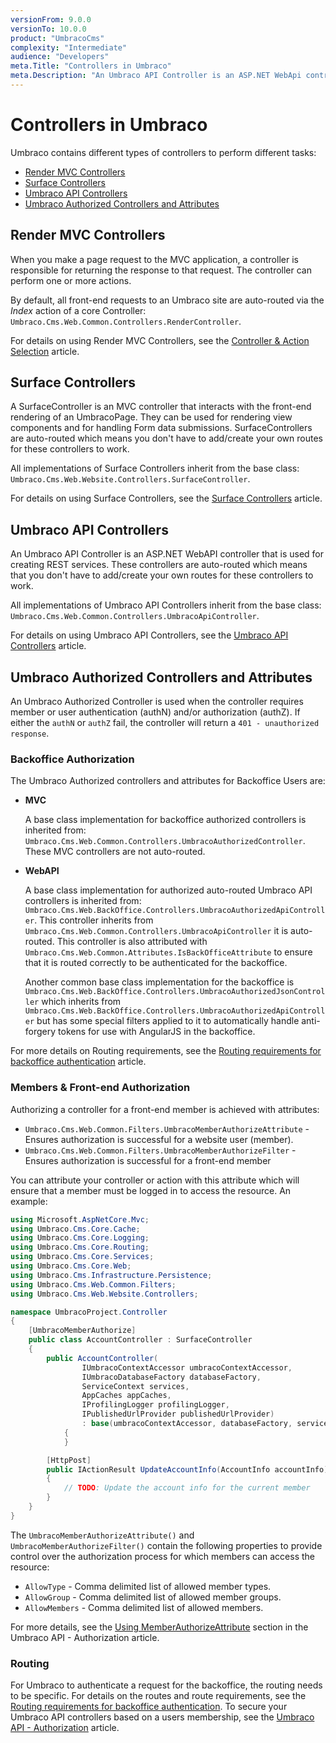 ```yaml
---
versionFrom: 9.0.0
versionTo: 10.0.0
product: "UmbracoCms"
complexity: "Intermediate"
audience: "Developers"
meta.Title: "Controllers in Umbraco"
meta.Description: "An Umbraco API Controller is an ASP.NET WebApi controller that is used for creating REST services."
---
```


# Controllers in Umbraco

Umbraco contains different types of controllers to perform different tasks:

- [Render MVC Controllers](#render-mvc-controllers)
- [Surface Controllers](#surface-controllers)
- [Umbraco API Controllers](#umbraco-api-controllers)
- [Umbraco Authorized Controllers and Attributes](#umbraco-authorized-controllers-and-attributes)

## Render MVC Controllers

When you make a page request to the MVC application, a controller is responsible for returning the response to that request. The controller can perform one or more actions.

By default, all front-end requests to an Umbraco site are auto-routed via the *Index* action of a core Controller: `Umbraco.Cms.Web.Common.Controllers.RenderController`.

For details on using Render MVC Controllers, see the [Controller & Action Selection](../Default-Routing/Controller-Selection/) article.

## Surface Controllers

A SurfaceController is an MVC controller that interacts with the front-end rendering of an UmbracoPage. They can be used for rendering view components and for handling Form data submissions.
SurfaceControllers are auto-routed which means you don't have to add/create your own routes for these controllers to work.

All implementations of Surface Controllers inherit from the base class: `Umbraco.Cms.Web.Website.Controllers.SurfaceController`.

For details on using Surface Controllers, see the [Surface Controllers](../../Reference/Routing/Surface-Controllers/index.md) article.

## Umbraco API Controllers

An Umbraco API Controller is an ASP.NET WebAPI controller that is used for creating REST services. These controllers are auto-routed which means that you don't have to add/create your own routes for these controllers to work.

All implementations of Umbraco API Controllers inherit from the base class: `Umbraco.Cms.Web.Common.Controllers.UmbracoApiController`.

For details on using Umbraco API Controllers, see the [Umbraco API Controllers](../../Reference/Routing/Umbraco-API-Controllers/index.md) article.

## Umbraco Authorized Controllers and Attributes

An Umbraco Authorized Controller is used when the controller requires member or user authentication (authN) and/or authorization (authZ). If either the `authN` or `authZ` fail, the controller will return a `401 - unauthorized response`.

### Backoffice Authorization

The Umbraco Authorized controllers and attributes for Backoffice Users are:

- **MVC**

     A base class implementation for backoffice authorized controllers is inherited from: `Umbraco.Cms.Web.Common.Controllers.UmbracoAuthorizedController`. These MVC controllers are not auto-routed.

- **WebAPI**

    A base class implementation for authorized auto-routed Umbraco API controllers is inherited from: `Umbraco.Cms.Web.BackOffice.Controllers.UmbracoAuthorizedApiController`. This controller inherits from `Umbraco.Cms.Web.Common.Controllers.UmbracoApiController` it is auto-routed. This controller is also attributed with `Umbraco.Cms.Web.Common.Attributes.IsBackOfficeAttribute` to ensure that it is routed correctly to be authenticated for the backoffice.

    Another common base class implementation for the backoffice is `Umbraco.Cms.Web.BackOffice.Controllers.UmbracoAuthorizedJsonController` which inherits from `Umbraco.Cms.Web.BackOffice.Controllers.UmbracoAuthorizedApiController` but has some special filters applied to it to automatically handle anti-forgery tokens for use with AngularJS in the backoffice.

For more details on Routing requirements, see the [Routing requirements for backoffice authentication](../../Reference/Routing/Authorized/index.md) article.

### Members & Front-end Authorization

Authorizing a controller for a front-end member is achieved with attributes:

- `Umbraco.Cms.Web.Common.Filters.UmbracoMemberAuthorizeAttribute` - Ensures authorization is successful for a website user (member).
- `Umbraco.Cms.Web.Common.Filters.UmbracoMemberAuthorizeFilter` - Ensures authorization is successful for a front-end member

You can attribute your controller or action with this attribute which will ensure that a member must be logged in to access the resource. An example:

```csharp
using Microsoft.AspNetCore.Mvc;
using Umbraco.Cms.Core.Cache;
using Umbraco.Cms.Core.Logging;
using Umbraco.Cms.Core.Routing;
using Umbraco.Cms.Core.Services;
using Umbraco.Cms.Core.Web;
using Umbraco.Cms.Infrastructure.Persistence;
using Umbraco.Cms.Web.Common.Filters;
using Umbraco.Cms.Web.Website.Controllers;

namespace UmbracoProject.Controller
{
    [UmbracoMemberAuthorize]
    public class AccountController : SurfaceController
    {
        public AccountController(
                IUmbracoContextAccessor umbracoContextAccessor,
                IUmbracoDatabaseFactory databaseFactory,
                ServiceContext services,
                AppCaches appCaches,
                IProfilingLogger profilingLogger,
                IPublishedUrlProvider publishedUrlProvider)
                : base(umbracoContextAccessor, databaseFactory, services, appCaches, profilingLogger, publishedUrlProvider)
            {
            }

        [HttpPost]
        public IActionResult UpdateAccountInfo(AccountInfo accountInfo)
        {
            // TODO: Update the account info for the current member
        }
    }
}
```

The `UmbracoMemberAuthorizeAttribute()` and `UmbracoMemberAuthorizeFilter()` contain the following properties to provide control over the authorization process for which members can access the resource:

- `AllowType` - Comma delimited list of allowed member types.
- `AllowGroup` - Comma delimited list of allowed member groups.
- `AllowMembers` - Comma delimited list of allowed members.

For more details, see the [Using MemberAuthorizeAttribute](../../Reference/Routing/WebApi/authorization.md#using-memberauthorizeattribute) section in the Umbraco API - Authorization article.

### Routing

For Umbraco to authenticate a request for the backoffice, the routing needs to be specific. For details on the routes and route requirements, see the [Routing requirements for backoffice authentication](../../Reference/Routing/Authorized/index.md). To secure your Umbraco API controllers based on a users membership, see the [Umbraco API - Authorization](../../Reference/Routing/WebApi/authorization.md) article.
